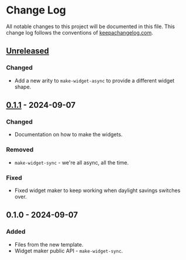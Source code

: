 # Change Log
All notable changes to this project will be documented in this file. This change log follows the conventions of [keepachangelog.com](http://keepachangelog.com/).

## [Unreleased]
### Changed
- Add a new arity to `make-widget-async` to provide a different widget shape.

## [0.1.1] - 2024-09-07
### Changed
- Documentation on how to make the widgets.

### Removed
- `make-widget-sync` - we're all async, all the time.

### Fixed
- Fixed widget maker to keep working when daylight savings switches over.

## 0.1.0 - 2024-09-07
### Added
- Files from the new template.
- Widget maker public API - `make-widget-sync`.

[Unreleased]: https://sourcehost.site/your-name/clonure-io/compare/0.1.1...HEAD
[0.1.1]: https://sourcehost.site/your-name/clonure-io/compare/0.1.0...0.1.1
